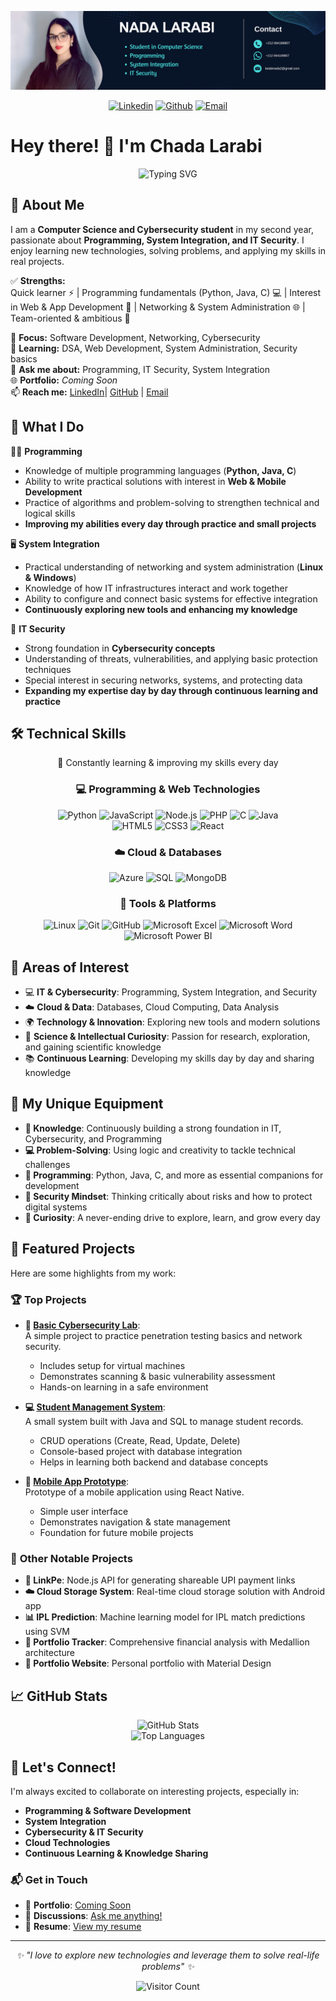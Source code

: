 ![banner](banner2.png)
<div align="center">

[![Linkedin](https://img.shields.io/badge/linkedin-%230077B5.svg?&style=for-the-badge&logo=linkedin&logoColor=white)](https://www.linkedin.com/in/chada-larabi)
[![Github](https://img.shields.io/badge/github-%23121011.svg?&style=for-the-badge&logo=github&logoColor=white)](https://github.com/chadalarabi69-ai)
[![Email](https://img.shields.io/badge/email-D14836.svg?&style=for-the-badge&logo=gmail&logoColor=white)](mailto:chadalarabi69@gmail.com)

</div>

# Hey there! 👋 I'm Chada Larabi

<div align="center">
  <!-- Banner -->
  

  <!-- Typing SVG (لون #4adedd وخط برمجي) -->
  <img src="https://readme-typing-svg.herokuapp.com?font=Fira+Code&size=30&duration=3000&pause=1000&color=4adedd&background=00000000&center=true&vCenter=true&width=600&height=100&lines=Computer+Science+Student;Programming;System+Integration;IT+Security" alt="Typing SVG" />
</div>

## 🚀 About Me


I am a **Computer Science and Cybersecurity student** in my second year, passionate about **Programming, System Integration, and IT Security**. I enjoy learning new technologies, solving problems, and applying my skills in real projects.  

✅ **Strengths:**  
Quick learner ⚡ | Programming fundamentals (Python, Java, C) 💻 | Interest in Web & App Development 📱 | Networking & System Administration 🌐 | Team-oriented & ambitious 🤝  

🔭 **Focus:** Software Development, Networking, Cybersecurity  
🌱 **Learning:** DSA, Web Development, System Administration, Security basics  
💬 **Ask me about:** Programming, IT Security, System Integration  
🌐 **Portfolio:** *Coming Soon*  
📫 **Reach me:** [LinkedIn](https://www.linkedin.com/in/chada-larabi)| [GitHub](https://github.com/chadalarabi69-ai) | [Email](mailto:chadalarabi69@gmail.com)  
## 💼 What I Do

👩‍💻 **Programming**  
- Knowledge of multiple programming languages (**Python, Java, C**)  
- Ability to write practical solutions with interest in **Web & Mobile Development**  
- Practice of algorithms and problem-solving to strengthen technical and logical skills  
- **Improving my abilities every day through practice and small projects**  

🖥️ **System Integration**  
- Practical understanding of networking and system administration (**Linux & Windows**)  
- Knowledge of how IT infrastructures interact and work together  
- Ability to configure and connect basic systems for effective integration  
- **Continuously exploring new tools and enhancing my knowledge**  

🔐 **IT Security**  
- Strong foundation in **Cybersecurity concepts**  
- Understanding of threats, vulnerabilities, and applying basic protection techniques  
- Special interest in securing networks, systems, and protecting data  
- **Expanding my expertise day by day through continuous learning and practice**  

## 🛠️ Technical Skills 

<div align="center">

🚀 Constantly learning & improving my skills every day  

### 💻 Programming & Web Technologies  
![Python](https://img.shields.io/badge/Python-3776AB?style=for-the-badge&logo=python&logoColor=white)
![JavaScript](https://img.shields.io/badge/JavaScript-F7DF1E?style=for-the-badge&logo=javascript&logoColor=black)
![Node.js](https://img.shields.io/badge/Node.js-339933?style=for-the-badge&logo=nodedotjs&logoColor=white)
![PHP](https://img.shields.io/badge/PHP-777BB4?style=for-the-badge&logo=php&logoColor=white)
![C](https://img.shields.io/badge/C-00599C?style=for-the-badge&logo=c&logoColor=white)
![Java](https://img.shields.io/badge/Java-007396?style=for-the-badge&logo=java&logoColor=white)  
![HTML5](https://img.shields.io/badge/HTML5-E34F26?style=for-the-badge&logo=html5&logoColor=white)
![CSS3](https://img.shields.io/badge/CSS3-1572B6?style=for-the-badge&logo=css3&logoColor=white)
![React](https://img.shields.io/badge/React-61DAFB?style=for-the-badge&logo=react&logoColor=black)  

### ☁️ Cloud & Databases  
![Azure](https://img.shields.io/badge/Azure-0089D6?style=for-the-badge&logo=microsoftazure&logoColor=white)
![SQL](https://img.shields.io/badge/SQL-003B57?style=for-the-badge&logo=databricks&logoColor=white)
![MongoDB](https://img.shields.io/badge/MongoDB-47A248?style=for-the-badge&logo=mongodb&logoColor=white)  

### 🧰 Tools & Platforms  
![Linux](https://img.shields.io/badge/Linux-FCC624?style=for-the-badge&logo=linux&logoColor=black)
![Git](https://img.shields.io/badge/Git-F05032?style=for-the-badge&logo=git&logoColor=white)
![GitHub](https://img.shields.io/badge/GitHub-181717?style=for-the-badge&logo=github&logoColor=white)
![Microsoft Excel](https://img.shields.io/badge/Excel-217346?style=for-the-badge&logo=microsoft-excel&logoColor=white)
![Microsoft Word](https://img.shields.io/badge/Word-2B579A?style=for-the-badge&logo=microsoft-word&logoColor=white)
![Microsoft Power BI](https://img.shields.io/badge/Power%20BI-F2C811?style=for-the-badge&logo=powerbi&logoColor=black)


</div>

## 🎯 Areas of Interest


- 💻 **IT & Cybersecurity**: Programming, System Integration, and Security  
- ☁️ **Cloud & Data**: Databases, Cloud Computing, Data Analysis  
- 🌍 **Technology & Innovation**: Exploring new tools and modern solutions  
- 🔬 **Science & Intellectual Curiosity**: Passion for research, exploration, and gaining scientific knowledge  
- 📚 **Continuous Learning**: Developing my skills day by day and sharing knowledge  

</div>


## 🎪 My Unique Equipment  

- **🧠 Knowledge**: Continuously building a strong foundation in IT, Cybersecurity, and Programming  
- **💻 Problem-Solving**: Using logic and creativity to tackle technical challenges  
- **🐍 Programming**: Python, Java, C, and more as essential companions for development  
- **🔐 Security Mindset**: Thinking critically about risks and how to protect digital systems  
- **🚀 Curiosity**: A never-ending drive to explore, learn, and grow every day  

## 🌟 Featured Projects  


Here are some highlights from my work:  

### 🏆 **Top Projects**  

- **🔐 [Basic Cybersecurity Lab](https://github.com/YourUsername/Cybersecurity-Lab)**:  
  A simple project to practice penetration testing basics and network security.  
  - Includes setup for virtual machines  
  - Demonstrates scanning & basic vulnerability assessment  
  - Hands-on learning in a safe environment  

- **💻 [Student Management System](https://github.com/YourUsername/Student-Management-System)**:  
  A small system built with Java and SQL to manage student records.  
  - CRUD operations (Create, Read, Update, Delete)  
  - Console-based project with database integration  
  - Helps in learning both backend and database concepts  

- **📱 [Mobile App Prototype](https://github.com/YourUsername/Mobile-App-Prototype)**:  
  Prototype of a mobile application using React Native.  
  - Simple user interface  
  - Demonstrates navigation & state management  
  - Foundation for future mobile projects

### 🚀 **Other Notable Projects**

- **🔗 LinkPe**: Node.js API for generating shareable UPI payment links
- **☁️ Cloud Storage System**: Real-time cloud storage solution with Android app
- **📊 IPL Prediction**: Machine learning model for IPL match predictions using SVM
- **💼 Portfolio Tracker**: Comprehensive financial analysis with Medallion architecture
- **🎨 Portfolio Website**: Personal portfolio with Material Design

## 📈 GitHub Stats

<div align="center">
  <img src="https://github-readme-stats.vercel.app/api?username=chadalarabi69-ai&show_icons=true&theme=radical&token=MYTOKEN" alt="GitHub Stats" />
</div>  

<div align="center">
  <img src="https://github-readme-stats.vercel.app/api/top-langs/?username=chadalarabi69-ai&layout=compact&theme=radical&token=MYTOKEN" alt="Top Languages" />
</div>


## 🤝 Let's Connect! 

I'm always excited to collaborate on interesting projects, especially in:  
- **Programming & Software Development**  
- **System Integration**  
- **Cybersecurity & IT Security**  
- **Cloud Technologies**  
- **Continuous Learning & Knowledge Sharing**  

### 📬 Get in Touch  
- 💼 **Portfolio**: [Coming Soon](#)  
- 💬 **Discussions**: [Ask me anything!](https://github.com/chadalarabi69-ai)  
- 📄 **Resume**: [View my resume](#)  

---

<div align="center">
  <i>✨ "I love to explore new technologies and leverage them to solve real-life problems" ✨</i>
  
  ![Visitor Count](https://komarev.com/ghpvc/?username=chadalarabi69-ai&style=for-the-badge)
</div>
